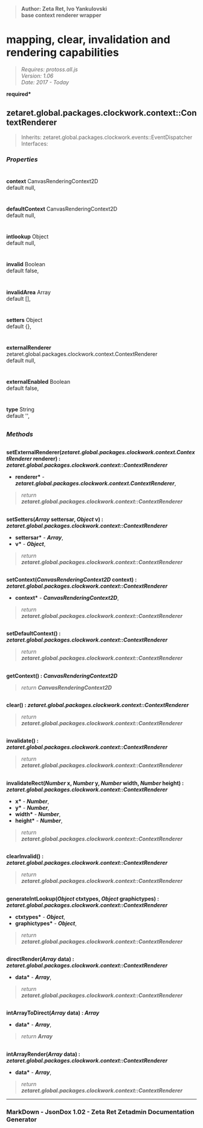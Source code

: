 > __Author: Zeta Ret, Ivo Yankulovski__  
> __base context renderer wrapper__  
# mapping, clear, invalidation and rendering capabilities  
> *Requires: protoss.all.js*  
> *Version: 1.06*  
> *Date: 2017 - Today*  

__required*__

## zetaret.global.packages.clockwork.context::ContextRenderer  
> Inherits: zetaret.global.packages.clockwork.events::EventDispatcher  
> Interfaces:   

### *Properties*  

#
__context__ CanvasRenderingContext2D  
default null,   

#
__defaultContext__ CanvasRenderingContext2D  
default null,   

#
__intlookup__ Object  
default null,   

#
__invalid__ Boolean  
default false,   

#
__invalidArea__ Array  
default [],   

#
__setters__ Object  
default {},   

#
__externalRenderer__ zetaret.global.packages.clockwork.context.ContextRenderer  
default null,   

#
__externalEnabled__ Boolean  
default false,   

#
__type__ String  
default '',   


##
### *Methods*  

##
__setExternalRenderer(*zetaret.global.packages.clockwork.context.ContextRenderer* renderer) : *zetaret.global.packages.clockwork.context::ContextRenderer*__  
  
- __renderer*__ - __*zetaret.global.packages.clockwork.context.ContextRenderer*__,   
> *return __zetaret.global.packages.clockwork.context::ContextRenderer__*  

##
__setSetters(*Array* settersar, *Object* v) : *zetaret.global.packages.clockwork.context::ContextRenderer*__  
  
- __settersar*__ - __*Array*__,   
- __v*__ - __*Object*__,   
> *return __zetaret.global.packages.clockwork.context::ContextRenderer__*  

##
__setContext(*CanvasRenderingContext2D* context) : *zetaret.global.packages.clockwork.context::ContextRenderer*__  
  
- __context*__ - __*CanvasRenderingContext2D*__,   
> *return __zetaret.global.packages.clockwork.context::ContextRenderer__*  

##
__setDefaultContext() : *zetaret.global.packages.clockwork.context::ContextRenderer*__  
  
> *return __zetaret.global.packages.clockwork.context::ContextRenderer__*  

##
__getContext() : *CanvasRenderingContext2D*__  
  
> *return __CanvasRenderingContext2D__*  

##
__clear() : *zetaret.global.packages.clockwork.context::ContextRenderer*__  
  
> *return __zetaret.global.packages.clockwork.context::ContextRenderer__*  

##
__invalidate() : *zetaret.global.packages.clockwork.context::ContextRenderer*__  
  
> *return __zetaret.global.packages.clockwork.context::ContextRenderer__*  

##
__invalidateRect(*Number* x, *Number* y, *Number* width, *Number* height) : *zetaret.global.packages.clockwork.context::ContextRenderer*__  
  
- __x*__ - __*Number*__,   
- __y*__ - __*Number*__,   
- __width*__ - __*Number*__,   
- __height*__ - __*Number*__,   
> *return __zetaret.global.packages.clockwork.context::ContextRenderer__*  

##
__clearInvalid() : *zetaret.global.packages.clockwork.context::ContextRenderer*__  
  
> *return __zetaret.global.packages.clockwork.context::ContextRenderer__*  

##
__generateIntLookup(*Object* ctxtypes, *Object* graphictypes) : *zetaret.global.packages.clockwork.context::ContextRenderer*__  
  
- __ctxtypes*__ - __*Object*__,   
- __graphictypes*__ - __*Object*__,   
> *return __zetaret.global.packages.clockwork.context::ContextRenderer__*  

##
__directRender(*Array* data) : *zetaret.global.packages.clockwork.context::ContextRenderer*__  
  
- __data*__ - __*Array*__,   
> *return __zetaret.global.packages.clockwork.context::ContextRenderer__*  

##
__intArrayToDirect(*Array* data) : *Array*__  
  
- __data*__ - __*Array*__,   
> *return __Array__*  

##
__intArrayRender(*Array* data) : *zetaret.global.packages.clockwork.context::ContextRenderer*__  
  
- __data*__ - __*Array*__,   
> *return __zetaret.global.packages.clockwork.context::ContextRenderer__*  

---
### MarkDown - JsonDox 1.02 - Zeta Ret Zetadmin Documentation Generator
